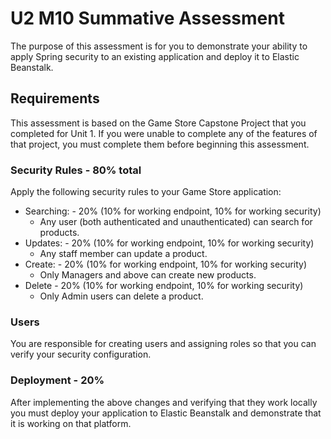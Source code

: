 # U2 M10 Summative Assessment

The purpose of this assessment is for you to demonstrate your ability to apply Spring security to an existing application and deploy it to Elastic Beanstalk.

## Requirements

This assessment is based on the Game Store Capstone Project that you completed for Unit 1. If you were unable to complete any of the features of that project, you must complete them before beginning this assessment.

### Security Rules - 80% total

Apply the following security rules to your Game Store application:

* Searching: - 20% (10% for working endpoint, 10% for working security)
  * Any user (both authenticated and unauthenticated) can search for products.
* Updates: - 20% (10% for working endpoint, 10% for working security)
  * Any staff member can update a product.
* Create: - 20% (10% for working endpoint, 10% for working security)
  * Only Managers and above can create new products.
* Delete - 20% (10% for working endpoint, 10% for working security)
  * Only Admin users can delete a product.

### Users

You are responsible for creating users and assigning roles so that you can verify your security configuration.

### Deployment - 20%

After implementing the above changes and verifying that they work locally you must deploy your application to Elastic Beanstalk and demonstrate that it is working on that platform.